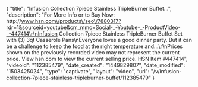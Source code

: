 {
    "title": "Infusion Collection 7piece Stainless TripleBurner Buffet...",
    "description": "For More Info or to Buy Now: http:\/\/www.hsn.com\/products\/seo\/7880317?rdr=1&sourceid=youtube&cm_mmc=Social-_-Youtube-_-ProductVideo-_-447414\r\nInfusion Collection 7piece Stainless TripleBurner Buffet Set with (3) 3qt Casserole Pans\nEveryone loves a good dinner party. But it can be a challenge to keep the food at the right temperature and...\r\nPrices shown on the previously recorded video may not represent the current price.  View hsn.com to view the current selling price. HSN Item #447414",
    "videoid": "112385479",
    "date_created": "1449829807",
    "date_modified": "1503425024",
    "type": "captivate",
    "layout": "video",
    "url": "\/v\/infusion-collection-7piece-stainless-tripleburner-buffet\/112385479"
}